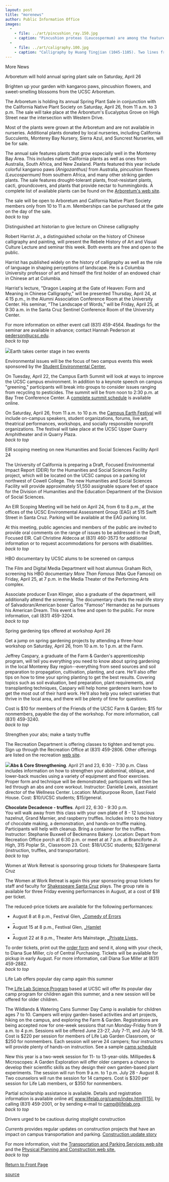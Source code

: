 ```yaml
---
layout: post
title: "morenews"
author: Public Information Office
images:
  -
    - file: ../art/pincushion_ray.150.jpg
    - caption: "Pincushion proteas (Leucospermum) are among the featured plants at the Arboretum Plant Sale. Photo: Ray Collett."
  -
    - file: ../art/caligraphy.100.jpg
    - caption: "Calligraphy by Huang Tingjian (1045-1105). Two lines from his 'Poems on the 'Wind in the Pines Pavilion''"
---
```


More News

Arboretum will hold annual spring plant sale on Saturday, April 26  

Brighten up your garden with kangaroo paws, pincushion flowers, and sweet-smelling blossoms from the UCSC Arboretum.   

The Arboretum is holding its annual Spring Plant Sale in conjunction with the California Native Plant Society on Saturday, April 26, from 11 a.m. to 3 p.m. The sale will take place at the Arboretum's Eucalyptus Grove on High Street near the intersection with Western Drive.  

Most of the plants were grown at the Arboretum and are not available in nurseries. Additional plants donated by local nurseries, including California Succulents, Monterey Bay Nursery, Sierra Azul, and Suncrest Nurseries, will be for sale.  

The annual sale features plants that grow especially well in the Monterey Bay Area. This includes native California plants as well as ones from Australia, South Africa, and New Zealand. Plants featured this year include colorful kangaroo paws _(Anigozanthus)_ from Australia, pincushion flowers _(Leucospermum)_ from southern Africa, and many other striking garden plants. The sale features drought-tolerant plants, frost-resistant plants, cacti, groundcovers, and plants that provide nectar to hummingbirds. A complete list of available plants can be found on the [Arboretum's web site][1].   

The sale will be open to Arboretum and California Native Plant Society members only from 10 to 11 a.m. Memberships can be purchased at the gate on the day of the sale.  
_back to top_   

Distinguished art historian to give lecture on Chinese calligraphy

Robert Harrist Jr., a distinguished scholar on the history of Chinese calligraphy and painting, will present the Rebele History of Art and Visual Culture Lecture and seminar this week. Both events are free and open to the public.  

Harrist has published widely on the history of calligraphy as well as the role of language in shaping perceptions of landscape. He is a Columbia University professor of art and himself the first holder of an endowed chair in Chinese art at Columbia.

Harrist's lecture, "Dragon Leaping at the Gate of Heaven: Form and Meaning in Chinese Calligraphy," will be presented Thursday, April 24, at 4:15 p.m., in the Alumni Association Conference Room at the University Center. His seminar, "The Landscape of Words," will be Friday, April 25, at 9:30 a.m. in the Santa Cruz Sentinel Conference Room of the University Center.  

For more information on either event call (831) 459-4564. Readings for the seminar are available in advance; contact Hannah Pederson at [pederson@ucsc.edu][2].  
_back to top_   

![][3]Earth takes center stage in two events   

Environmental issues will be the focus of two campus events this week sponsored by the [Student Environmental Center.][4]

On Tuesday, April 22, the Campus Earth Summit will look at ways to improve the UCSC campus environment. In addition to a keynote speech on campus "greening," participants will break into groups to consider issues ranging from recycling to pesticides. The summit will be from noon to 2:30 p.m. at Bay Tree Conference Center. A [complete summit schedule][5] is available online.

On Saturday, April 26, from 11 a.m. to 10 p.m. the [Campus Earth Festival][6] will include on-campus speakers, student organizations, forums, live art, theatrical performances, workshops, and socially responsible nonprofit organizations. The festival will take place at the UCSC Upper Quarry Amphitheater and in Quarry Plaza.  
_back to top_   

EIR scoping meeting on new Humanities and Social Sciences Facility April 24  

The University of California is preparing a Draft, Focused Environmental Impact Report (DEIR) for the Humanities and Social Sciences Facility project, which will be located on the UCSC campus on a parking lot northwest of Cowell College. The new Humanities and Social Sciences Facility will provide approximately 51,550 assignable square feet of space for the Division of Humanities and the Education Department of the Division of Social Sciences.  

An EIR Scoping Meeting will be held on April 24, from 6 to 8 p.m., at the offices of the UCSC Environmental Assessment Group (EAG) at 515 Swift Street in Santa Cruz. Parking will be available at the EAG parking lot.

At this meeting, public agencies and members of the public are invited to provide oral comments on the range of issues to be addressed in the Draft, Focused EIR. Call Christine Aldecoa at (831) 460-3573 for additional information or to request accommodations for persons with disabilities.  
_back to top_

HBO documentary by UCSC alums to be screened on campus

The Film and Digital Media Department will host alumnus Graham Rich, screening his HBO documentary _More Than Famous_ (Mas Que Famoso) on Friday, April 25, at 7 p.m. in the Media Theater of the Performing Arts complex.

Associate producer Evan Klinger, also a graduate of the department, will additionally attend the screening. The documentary charts the real-life story of Salvadoran/American boxer Carlos "Famoso" Hernandez as he pursues his American Dream. This event is free and open to the public. For more information, call (831) 459-3204.  
_back to top_

Spring gardening tips offered at workshop April 26

Get a jump on spring gardening projects by attending a three-hour workshop on Saturday, April 26, from 10 a.m. to 1 p.m. at the Farm.  

Jeffrey Caspary, a graduate of the Farm & Garden's apprenticeship program, will tell you everything you need to know about spring gardening in the local Monterey Bay region--everything from seed sources and soil preparation to propagation, cultivation, planting, and care. He'll also offer tips on how to time your spring planting to get the best results. Covering topics such as soil evaluation, bed preparation, plant requirements, and transplanting techniques, Caspary will help home gardeners learn how to get the most out of their hard work. He'll also help you select varieties that thrive in the local area, and there will be plenty of time for questions.  

Cost is $10 for members of the Friends of the UCSC Farm & Garden; $15 for nonmembers, payable the day of the workshop. For more information, call (831) 459-3240.   
_back to top_

Strengthen your abs; make a tasty truffle

The Recreation Department is offering classes to tighten and tempt you. Sign up through the Recreation Office at (831) 459-2806. Other offerings are listed on the recreation [web site][7].   

**![][8]Abs & Core Strengthening**. April 21 and 23, 6:30 - 7:30 p.m. Class includes information on how to strengthen your abdominal, oblique, and lower-back muscles using a variety of equipment and floor exercises. Proper form and technique will be demonstrated; participants will then be led through an abs and core workout. Instructor: Danielle Lewis, assistant director of the Wellness Center. Location: Multipurpose Room, East Field House. Cost: $10/UCSC students; $15/general.   

**Chocolate Decadence - truffles**. April 22, 6:30 - 9:30 p.m.  
You will walk away from this class with your own plate of 8 - 12 luscious hazelnut, Grand Marnier, and raspberry truffles. Includes intro to the history of chocolate making, a demonstration, and hands-on truffle making. Participants will help with cleanup. Bring a container for the truffles. Instructor: Stephanie Buxwell of Beckmanns Bakery. Location: Depart from Recreation Office porch at 6:30 p.m. or meet at at 7 p.m. at Branciforte Jr. High, 315 Poplar St., Classroom 23. Cost: $18/UCSC students; $23/general (instruction, truffles, and transportation).  
_back to top_

Women at Work Retreat is sponsoring group tickets for Shakespeare Santa Cruz  

The Women at Work Retreat is again this year sponsoring group tickets for staff and faculty for [Shakespeare Santa Cruz][9] plays. The group rate is available for three Friday evening performances in August, at a cost of $18 per ticket.

The reduced-price tickets are available for the following performances:

* August 8 at 8 p.m., Festival Glen, [_Comedy of Errors][10]  
_
* August 15 at 8 p.m., Festival Glen, [_Hamlet][11]  
_
* August 22 at 8 p.m., Theater Arts Mainstage, [_Private Lives][12]_

To order tickets, print out the [order form][13] and send it, along with your check, to Diana Sue Miller, c/o of Central Purchasing. Tickets will be available for pickup in early August. For more information, call Diana Sue Miller at (831) 459-2882.  
_back to top_

Life Lab offers popular day camp again this summer

The[ Life Lab Science Program][14] based at UCSC will offer its popular day camp program for children again this summer, and a new session will be offered for older children.  

The Wildlands & Watering Cans Summer Day Camp is available for children ages 7 to 10. Campers will enjoy garden-based activities and art projects, hiking on the campus, and exploring the Farm & Garden. Registrations are being accepted now for one-week sessions that run Monday-Friday from 9 a.m. to 4 p.m. Sessions will be offered June 23-27, July 7-11, and July 14-18. Cost is $220 per session for members of Life Lab Garden Classroom, or $250 for nonmembers. Each session will serve 24 campers; four instructors will provide plenty of hands-on instruction. See a sample [camp schedule][15]  

New this year is a two-week session for 11- to 13-year-olds. Millipedes & Microscopes: A Garden Exploration will offer older campers a chance to develop their scientific skills as they design their own garden-based plant experiments. The session will run from 9 a.m. to 1 p.m. July 28 \- August 8. Two counselors will run the session for 14 campers. Cost is $320 per session for Life Lab members, or $350 for nonmembers.  

Partial scholarship assistance is available. Details and registration information is available online at[ www.lifelab.org/camp/index.html][15], by calling (831) 459-2001, or by sending e-mail to [camp@lifelab.org][16].  
_back to top_

Drivers urged to be cautious during stoplight construction

_Currents_ provides regular updates on construction projects that have an impact on campus transportation and parking. [Construction update story][17]

For more information, visit the [Transportation and Parking Services web site][18] and the [Physical Planning and Construction web site.  
][19]_back to top_

  

[Return to Front Page][20]  

[1]: http://www2.ucsc.edu/arboretum
[2]: mailto:pederson@ucsc.edu
[3]: ../art/earth.150.jpg
[4]: http://soar.ucsc.edu/enviroslug/
[5]: http://soar.ucsc.edu/enviroslug/SUMMIT/summit.htm
[6]: http://soar.ucsc.edu/enviroslug/FESTIVAL/festival.htm
[7]: http://www.ucsc.edu/opers/rec/index.html
[8]: ../art/abwork.100.jpg
[9]: http://www.shakespearesantacruz.org/
[10]: http://www.shakespearesantacruz.org/summer03/comedy.shtml
[11]: http://www.shakespearesantacruz.org/summer03/hamlet.shtml
[12]: http://www.shakespearesantacruz.org/summer03/private.shtml
[13]: ../04-14/order_form_w@w.html
[14]: http://www.lifelab.org
[15]: http://www.lifelab.org/camp/index.html
[16]: mailto:camp@lifelab.org
[17]: http://www.ucsc.edu/about/construction_plans.html
[18]: http://www2.ucsc.edu/taps/
[19]: http://www2.ucsc.edu/ppc/
[20]: http://currents.ucsc.edu/

[source](http://www1.ucsc.edu/currents/02-03/04-21/morenews.html "Permalink to morenews")

